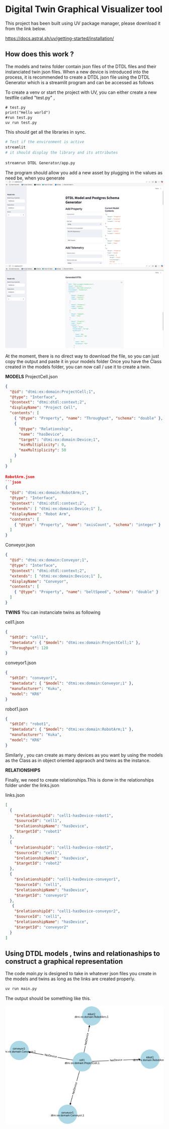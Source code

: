 # Digital Twin Graphical Visualizer tool

This project has been built using UV package manager, please download it from the link below. 

https://docs.astral.sh/uv/getting-started/installation/

## How does this work ?

The models and twins folder contain json files of the DTDL files and their instanciated twin json files. When a new device is introduced into the process, it is recommended to create 
a DTDL json file using the DTDL Generator which is a streamlit program and can be accessed as follows

To create a venv or start the project with UV, you can either create a new testfile called "test.py" , 

```
# test.py
print("Hello world")
#run test.py
uv run test.py
```
This should get all the libraries in sync. 

```bash
# Test if the environment is active
streamlit
# it should display the library and its attributes

streamrun DTDL Generator/app.py
```

The program should allow you add a new asset by plugging in the values as need be, when you generate ![DTDL Generator](dtdlgeneratorGUI.png)
![DTDL JSON](dtdljson.png)

At the moment, there is no direct way to download the file, so you can just copy the output and paste it in your models folder
Once you have the Class created in the models folder, you can now call / use it to create a twin. 

**MODELS**
ProjectCell.json
```json
{
  "@id": "dtmi:ex:domain:ProjectCell;1",
  "@type": "Interface",
  "@context": "dtmi:dtdl:context;2",
  "displayName": "Project Cell",
  "contents": [
    { "@type": "Property", "name": "Throughput", "schema": "double" },
    {
      "@type": "Relationship",
      "name": "hasDevice",
      "target": "dtmi:ex:domain:Device;1",
      "minMultiplicity": 0,
      "maxMultiplicity": 50
    }
  ]
}

RobotArm.json
```json
{
  "@id": "dtmi:ex:domain:RobotArm;1",
  "@type": "Interface",
  "@context": "dtmi:dtdl:context;2",
  "extends": [ "dtmi:ex:domain:Device;1" ],
  "displayName": "Robot Arm",
  "contents": [
    { "@type": "Property", "name": "axisCount", "schema": "integer" }
  ]
}
```

Conveyor.json
```json
{
  "@id": "dtmi:ex:domain:Conveyor;1",
  "@type": "Interface",
  "@context": "dtmi:dtdl:context;2",
  "extends": [ "dtmi:ex:domain:Device;1" ],
  "displayName": "Conveyor",
  "contents": [
    { "@type": "Property", "name": "beltSpeed", "schema": "double" }
  ]
}
```
**TWINS**
You can instanciate twins as following

cell1.json
```json
{
  "$dtId": "cell1",
  "$metadata": { "$model": "dtmi:ex:domain:ProjectCell;1" },
  "Throughput": 120
}

```
conveyor1.json
```json
{
  "$dtId": "conveyor1",
  "$metadata": { "$model": "dtmi:ex:domain:Conveyor;1" },
  "manufacturer": "Kuku",
  "model": "KR6"
}
```
robot1.json
```json
{
  "$dtId": "robot1",
  "$metadata": { "$model": "dtmi:ex:domain:RobotArm;1" },
  "manufacturer": "Kuka",
  "model": "KR6"
}
```
Similarly , you can create as many devices as you want by using the models as the Class as in object oriented appraoch and twins as the instance. 

**RELATIONSHIPS**

Finally, we need to create relationships.This is donw in the relationships folder under the links.json

links.json
```json
[
  {
    "$relationshipId": "cell1-hasDevice-robot1",
    "$sourceId": "cell1",
    "$relationshipName": "hasDevice",
    "$targetId": "robot1"
  },
  {
    "$relationshipId": "cell1-hasDevice-robot2",
    "$sourceId": "cell1",
    "$relationshipName": "hasDevice",
    "$targetId": "robot2"
  },
  {
    "$relationshipId": "cell1-hasDevice-conveyor1",
    "$sourceId": "cell1",
    "$relationshipName": "hasDevice",
    "$targetId": "conveyor1"
  },
   {
    "$relationshipId": "cell1-hasDevice-conveyor2",
    "$sourceId": "cell1",
    "$relationshipName": "hasDevice",
    "$targetId": "conveyor2"
  }
]
```
## Using DTDL models , twins and relationaships to construct a graphical representation

The code *main.py* is designed to take in whatever json files you create in the models and twins as long as the links are created properly. 
```bash
uv run main.py
```
The output should be something like this.
 
![graphical represenation of the links](graph_twin.png)